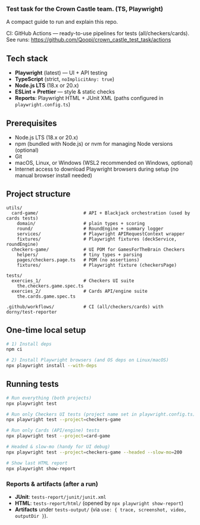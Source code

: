 ### Test task for the Crown Castle team. (TS, Playwright)

A compact guide to run and explain this repo.

CI: GitHub Actions — ready-to-use pipelines for tests (all/checkers/cards). See runs: https://github.com/Qoopi/crown_castle_test_task/actions

## Tech stack

* **Playwright** (latest) — UI + API testing
* **TypeScript** (strict, `noImplicitAny: true`)
* **Node.js LTS** (18.x or 20.x)
* **ESLint + Prettier** — style & static checks
* **Reports**: Playwright HTML + JUnit XML (paths configured in `playwright.config.ts`)

## Prerequisites

- Node.js LTS (18.x or 20.x)
- npm (bundled with Node.js) or nvm for managing Node versions (optional)
- Git
- macOS, Linux, or Windows (WSL2 recommended on Windows, optional)
- Internet access to download Playwright browsers during setup (no manual browser install needed)

## Project structure

```
utils/
  card-game/                 # API + Blackjack orchestration (used by cards tests)
    domain/                  # plain types + scoring
    round/                   # RoundEngine + summary logger
    services/                # Playwright APIRequestContext wrapper
    fixtures/                # Playwright fixtures (deckService, roundEngine)
  checkers-game/             # UI POM for GamesForTheBrain Checkers
    helpers/                 # tiny types + parsing
    pages/checkers.page.ts   # POM (no assertions)
    fixtures/                # Playwright fixture (checkersPage)

tests/
  exercies_1/                # Checkers UI suite
    the.checkers.game.spec.ts
  exercies_2/                # Cards API/engine suite
    the.cards.game.spec.ts

.github/workflows/           # CI (all/checkers/cards) with dorny/test-reporter
```

## One-time local setup

```bash
# 1) Install deps
npm ci
```

```bash
# 2) Install Playwright browsers (and OS deps on Linux/macOS)
npx playwright install --with-deps
```

## Running tests

```bash
# Run everything (both projects)
npx playwright test
```

```bash
# Run only Checkers UI tests (project name set in playwright.config.ts)
npx playwright test --project=checkers-game
```

```bash
# Run only Cards (API/engine) tests
npx playwright test --project=card-game
```

```bash
# Headed & slow-mo (handy for UI debug)
npx playwright test --project=checkers-game --headed --slow-mo=200
```

```bash
# Show last HTML report
npx playwright show-report
```

### Reports & artifacts (after a run)

* **JUnit**: `tests-report/junit/junit.xml`
* **HTML**: `tests-report/html/` (opened by `npx playwright show-report`)
* **Artifacts** under `tests-output/` (via `use: { trace, screenshot, video, outputDir }`).